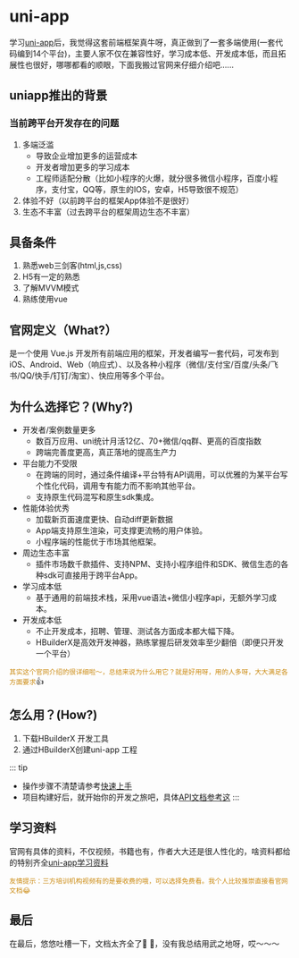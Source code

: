 # uni-app
学习[uni-app](https://uniapp.dcloud.net.cn/ "地址")后，我觉得这套前端框架真牛呀，真正做到了一套多端使用(一套代码编到14个平台)，主要人家不仅在兼容性好，学习成本低、开发成本低，而且拓展性也很好，哪哪都看的顺眼，下面我搬过官网来仔细介绍吧......

## uniapp推出的背景
### 当前跨平台开发存在的问题
1. 多端泛滥
    * 导致企业增加更多的运营成本
    * 开发者增加更多的学习成本
    * 工程师适配分散（比如小程序的火爆，就分很多微信小程序，百度小程序，支付宝，QQ等，原生的IOS，安卓，H5导致很不规范）
2. 体验不好（以前跨平台的框架App体验不是很好）
3. 生态不丰富（过去跨平台的框架周边生态不丰富）

## 具备条件
1. 熟悉web三剑客(html,js,css)
2. H5有一定的熟悉
3. 了解MVVM模式
4. 熟练使用vue

## 官网定义（What?）
是一个使用 Vue.js 开发所有前端应用的框架，开发者编写一套代码，可发布到iOS、Android、Web（响应式）、以及各种小程序（微信/支付宝/百度/头条/飞书/QQ/快手/钉钉/淘宝）、快应用等多个平台。



## 为什么选择它？(Why?)
- 开发者/案例数量更多
    - 数百万应用、uni统计月活12亿、70+微信/qq群、更高的百度指数
    - 跨端完善度更高，真正落地的提高生产力
- 平台能力不受限
    - 在跨端的同时，通过条件编译+平台特有API调用，可以优雅的为某平台写个性化代码，调用专有能力而不影响其他平台。
    - 支持原生代码混写和原生sdk集成。
- 性能体验优秀
    - 加载新页面速度更快、自动diff更新数据
    - App端支持原生渲染，可支撑更流畅的用户体验。
    - 小程序端的性能优于市场其他框架。
- 周边生态丰富
    - 插件市场数千款插件、支持NPM、支持小程序组件和SDK、微信生态的各种sdk可直接用于跨平台App。
- 学习成本低
    - 基于通用的前端技术栈，采用vue语法+微信小程序api，无额外学习成本。
- 开发成本低
    - 不止开发成本，招聘、管理、测试各方面成本都大幅下降。
    - HBuilderX是高效开发神器，熟练掌握后研发效率至少翻倍（即便只开发一个平台）

<code style="color: #cb8a11;">其实这个官网介绍的很详细啦～，总结来说为什么用它？就是好用呀，用的人多呀，大大满足各方面要求</code>👍

## 怎么用？(How?)
1. 下载HBuilderX 开发工具
2. 通过HBuilderX创建uni-app 工程

::: tip
* 操作步骤不清楚请参考[快速上手](https://uniapp.dcloud.net.cn/quickstart-hx.html "快速上手")
* 项目构建好后，就开始你的开发之旅吧，具体[API文档参考这](https://uniapp.dcloud.net.cn/api/ "api文档")
:::


## 学习资料
官网有具体的资料，不仅视频，书籍也有，作者大大还是很人性化的，啥资料都给的特别齐全[uni-app学习资料](https://uniapp.dcloud.net.cn/resource.html "资源")

<code style="color: #cb8a11;">友情提示：三方培训机构视频有的是要收费的哦，可以选择免费看。我个人比较推崇直接看官网文档😂</code>

## 最后
在最后，悠悠吐槽一下，文档太齐全了:tada: :100:，没有我总结用武之地呀，哎～～～



